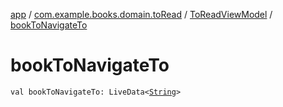 [app](../../index.md) / [com.example.books.domain.toRead](../index.md) / [ToReadViewModel](index.md) / [bookToNavigateTo](./book-to-navigate-to.md)

# bookToNavigateTo

`val bookToNavigateTo: LiveData<`[`String`](https://kotlinlang.org/api/latest/jvm/stdlib/kotlin/-string/index.html)`>`